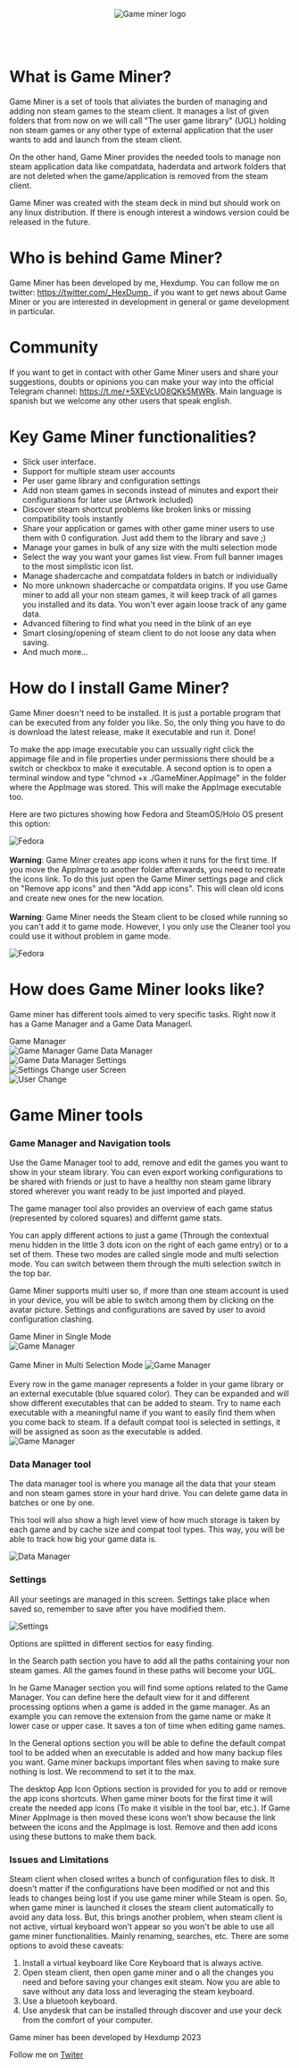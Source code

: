 <p align="center">
<img src="/site_images/logo.png?" alt="Game miner logo">
</p>
<br/><br/>

# What is Game Miner?
Game Miner is a set of tools that aliviates the burden of managing and adding non steam games to the steam client. It manages a list of given folders that from now on we will call "The user game library" (UGL) holding non steam games or any other type of external application that the user wants to add and launch from the steam client.

On the other hand, Game Miner provides the needed tools to manage non steam application data like compatdata, haderdata and artwork folders that are not deleted when the game/application is removed from the steam client.

Game Miner was created with the steam deck in mind but should work on any linux distribution. If there is enough interest a windows version could be released in the future.

# Who is behind Game Miner?
Game Miner has been developed by me, Hexdump. You can follow me on twitter: https://twitter.com/_HexDump_ if you want to get news about Game Miner or you are interested in development in general or game development in particular.

# Community
If you want to get in contact with other Game Miner users and share your suggestions, doubts or opinions you can make your way into the official Telegram channel: https://t.me/+5XEVcUO8QKk5MWRk. Main language is spanish but we welcome any other users that speak english.

# Key Game Miner functionalities?
- Slick user interface.
- Support for multiple steam user accounts
- Per user game library and configuration settings
- Add non steam games in seconds instead of minutes and export their configurations for later use (Artwork included)
- Discover steam shortcut problems like broken links or missing compatibility tools instantly
- Share your application or games with other game miner users to use them with 0 configuration. Just add them to the library and save ;)
- Manage your games in bulk of any size with the multi selection mode
- Select the way you want your games list view. From full banner images to the most simplistic icon list.
- Manage shadercache and compatdata folders in batch or individually
- No more unknown shadercache or compatdata origins. If you use Game miner to add all your non steam games, it will keep track of all games you installed and its data. You won't ever again loose track of any game data.
- Advanced filtering to find what you need in the blink of an eye
- Smart closing/opening of steam client to do not loose any data when saving.
- And much more...

# How do I install Game Miner?
Game Miner doesn't need to be installed. It is just a portable program that can be executed from any folder you like. So, the only thing you have to do is download the latest release, make it executable and run it. Done!

To make the app image executable you can ussually right click the appimage file and in file properties under permissions there should be a switch or checkbox to make it executable. A second option is to open a terminal window and type "chmod +x ./GameMiner.AppImage" in the folder where the AppImage was stored. This will make the AppImage executable too.

Here are two pictures showing how Fedora and SteamOS/Holo OS present this option:

![Fedora](/site_images/fedora_set_as_executable.png?raw=true "Fedora")
<br/><br/>
__Warning__: Game Miner creates app icons when it runs for the first time. If you move the AppImage to another folder afterwards, you need to recreate the icons link. To do this just open the Game Miner settings page and click on "Remove app icons" and then "Add app icons". This will clean old icons and create new ones for the new location.
<br/><br/>
__Warning__: Game Miner needs the Steam client to be closed while running so you can't add it to game mode. However, I you only use the Cleaner tool you could use it without problem in game mode.

![Fedora](/site_images/add_remove_icons.png?raw=true "Fedora")

# How does Game Miner looks like?

Game miner has different tools aimed to very specific tasks. Right now it has a Game Manager and a Game Data Managerl. 

Game Manager
<br/>
![Game Manager](/site_images/game_manager.png?raw=true "Game manager")
Game Data Manager
<br/>
![Game Data Manager](/site_images/game_data_manager.png?raw=true "Game data manager")
Settings
<br/>
![Settings](/site_images/settings.png?raw=true "Settings")
Change user Screen
<br/>
![User Change](/site_images/change_user.png?raw=true "User change")

# Game Miner tools


### Game Manager and Navigation tools

Use the Game Manager tool to add, remove and edit the games you want to show in your steam library. You can even export working configurations to be shared with friends or just to have a healthy non steam game library stored wherever you want ready to be just imported and played.

The game manager tool also provides an overview of each game status (represented by colored squares) and differnt game stats.

You can apply different actions to just a game (Through the contextual menu hidden in the little 3 dots icon on the right of each game entry) or to a set of them. These two modes are called single mode and multi selection mode. You can switch between them through the multi selection switch in the top bar.

Game Miner supports multi user so, if more than one steam account is used in your device, you will be able to switch among them by clicking on the avatar picture. Settings and configurations are saved by user to avoid configuration clashing.

Game Miner in Single Mode
<br/>
![Game Manager](/site_images/navigation_and_game_manager_explanation.png?raw=true "Game manager Single Mode")
<br/><br/>
Game Miner in Multi Selection Mode
![Game Manager](/site_images/game_manager_multiselection.png?raw=true "Game manager Single Mode")
<br/><br/>
Every row in the game manager represents a folder in your game library or an external executable (blue squared color). They can be expanded and will show different executables that can be added to steam. Try to name each executable with a meaningful name if you want to easily find them when you come back to steam. If a default compat tool is selected in settings, it will be assigned as soon as the executable is added.
<br/>
![Game Manager](/site_images/game_manager_expanded_explanation.png?raw=true "Game manager")

### Data Manager tool

The data manager tool is where you manage all the data that your steam and non steam games store in your hard drive. You can delete game data in batches or one by one.

This tool will also show a high level view of how much storage is taken by each game and by cache size and compat tool types. This way, you will be able to track how big your game data is.

![Data Manager](/site_images/game_data_manager_explanation.png?raw=true "Data manager")


### Settings

All your seetings are managed in this screen. Settings take place when saved so, remember to save after you have modified them.

![Settings](/site_images/settings_explanation.png?raw=true "Settings")

Options are splitted in different sectios for easy finding.

In the Search path section you have to add all the paths containing your non steam games. All the games found in these paths will become your UGL.

In he Game Manager section you will find some options related to the Game Manager. You can define here the default view for it and different processing options when a game is added in the game manager. As an example you can remove the extension from the game name or make it lower case or upper case. It saves a ton of time when editing game names.

In the General options section you will be able to define the default compat tool to be added when an executable is added and how many backup files you want. Game miner backups important files when saving to make sure nothing is lost. We recommend to set it to the max.

The desktop App Icon Options section is provided for you to add or remove the app icons shortcuts. When game miner boots for the first time it will create the needed app icons (To make it visible in the tool bar, etc.). If Game Miner AppImage is then moved these icons won't show because the link between the icons and the AppImage is lost. Remove and then add icons using these buttons to make them back.


### Issues and Limitations

Steam client when closed writes a bunch of configuration files to disk. It doesn't matter if the configurations have been modified or not and this leads to changes being lost if you use game miner while Steam is open. So, when game miner is launched it closes the steam client automatically to avoid any data loss. But, this brings another problem, when steam client is not active, virtual keyboard won't appear so you won't be able to use all game miner functionalities. Mainly renaming, searches, etc. There are some options to avoid these caveats:

1) Install a virtual keyboard like Core Keyboard that is always active.
2) Open steam client, then open game miner and o all the changes you need and before saving your changes exit steam. Now you are able to save without any data loss and leveraging the steam keyboard.
3) Use a bluetooh keyboard.
4) Use anydesk that can be installed through discover and use your deck from the comfort of your computer.


Game miner has been developed by Hexdump 2023

Follow me on [Twiter](https://www.twitter.com/_HexDump_)
